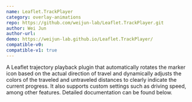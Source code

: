 ```yaml
---
name: Leaflet.TrackPlayer
category: overlay-animations
repo: https://github.com/weijun-lab/Leaflet.TrackPlayer.git
author: Wei Jun
author-url:
demo: https://weijun-lab.github.io/Leaflet.TrackPlayer/
compatible-v0:
compatible-v1: true
---
```


A Leaflet trajectory playback plugin that automatically rotates the marker icon based on the actual direction of travel and dynamically adjusts the colors of the traveled and untraveled distances to clearly indicate the current progress. It also supports custom settings such as driving speed, among other features. Detailed documentation can be found below. 
